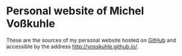 Personal website of Michel Voßkuhle
===================================

These are the sources of my personal website hosted on [GitHub][1] and accessible by the address <http://vosskuhle.github.io/>.

[1]: <http://github.com/> "GitHub website"